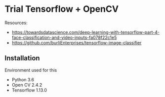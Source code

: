 # Trial Tensorflow + OpenCV

Resources:

- https://towardsdatascience.com/deep-learning-with-tensorflow-part-4-face-classification-and-video-inputs-fa078f22c1e5
- https://github.com/burliEnterprises/tensorflow-image-classifier

## Installation

Environment used for this
- Python 3.6
- Open CV 2.4.2
- Tensorflow 1.13.0
